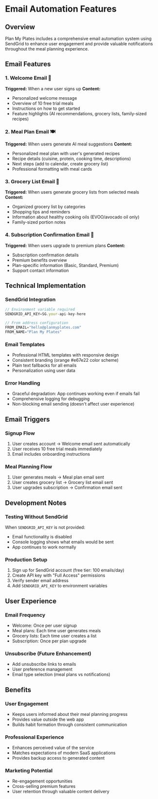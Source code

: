 # Email Automation Features

## Overview
Plan My Plates includes a comprehensive email automation system using SendGrid to enhance user engagement and provide valuable notifications throughout the meal planning experience.

## Email Features

### 1. Welcome Email 🎉
**Triggered:** When a new user signs up
**Content:**
- Personalized welcome message
- Overview of 10 free trial meals
- Instructions on how to get started
- Feature highlights (AI recommendations, grocery lists, family-sized recipes)

### 2. Meal Plan Email 🍽️
**Triggered:** When users generate AI meal suggestions
**Content:**
- Personalized meal plan with user's generated recipes
- Recipe details (cuisine, protein, cooking time, descriptions)
- Next steps (add to calendar, create grocery list)
- Professional formatting with meal cards

### 3. Grocery List Email 🛒
**Triggered:** When users generate grocery lists from selected meals
**Content:**
- Organized grocery list by categories
- Shopping tips and reminders
- Information about healthy cooking oils (EVOO/avocado oil only)
- Family-sized portion notes

### 4. Subscription Confirmation Email 💎
**Triggered:** When users upgrade to premium plans
**Content:**
- Subscription confirmation details
- Premium benefits overview
- Plan-specific information (Basic, Standard, Premium)
- Support contact information

## Technical Implementation

### SendGrid Integration
```typescript
// Environment variable required
SENDGRID_API_KEY=SG.your-api-key-here

// From address configuration
FROM_EMAIL="hello@planmyplates.com"
FROM_NAME="Plan My Plates"
```

### Email Templates
- Professional HTML templates with responsive design
- Consistent branding (orange #e67e22 color scheme)
- Plain text fallbacks for all emails
- Personalization using user data

### Error Handling
- Graceful degradation: App continues working even if emails fail
- Comprehensive logging for debugging
- Non-blocking email sending (doesn't affect user experience)

## Email Triggers

### Signup Flow
1. User creates account → Welcome email sent automatically
2. User receives 10 free trial meals immediately
3. Email includes onboarding instructions

### Meal Planning Flow
1. User generates meals → Meal plan email sent
2. User creates grocery list → Grocery list email sent
3. User upgrades subscription → Confirmation email sent

## Development Notes

### Testing Without SendGrid
When `SENDGRID_API_KEY` is not provided:
- Email functionality is disabled
- Console logging shows what emails would be sent
- App continues to work normally

### Production Setup
1. Sign up for SendGrid account (free tier: 100 emails/day)
2. Create API key with "Full Access" permissions
3. Verify sender email address
4. Add `SENDGRID_API_KEY` to environment variables

## User Experience

### Email Frequency
- Welcome: Once per user signup
- Meal plans: Each time user generates meals
- Grocery lists: Each time user creates a list
- Subscription: Once per plan upgrade

### Unsubscribe (Future Enhancement)
- Add unsubscribe links to emails
- User preference management
- Email type selection (meal plans vs notifications)

## Benefits

### User Engagement
- Keeps users informed about their meal planning progress
- Provides value outside the web app
- Builds habit formation through consistent communication

### Professional Experience
- Enhances perceived value of the service
- Matches expectations of modern SaaS applications
- Provides backup access to generated content

### Marketing Potential
- Re-engagement opportunities
- Cross-selling premium features
- User retention through valuable content delivery